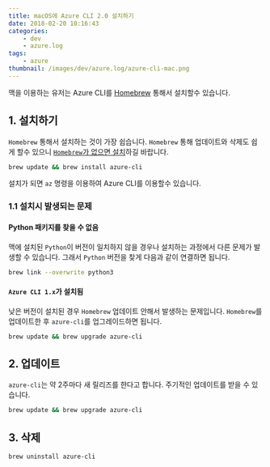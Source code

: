 ```yaml
---
title: macOS에 Azure CLI 2.0 설치하기
date: 2018-02-20 10:16:43
categories:
    - dev
    - azure.log
tags:
    - azure
thumbnail: /images/dev/azure.log/azure-cli-mac.png
---
```


맥을 이용하는 유저는 Azure CLI를 [Homebrew](https://brew.sh/) 통해서 설치할수 있습니다.

## 1. 설치하기
`Homebrew` 통해서 설치하는 것이 가장 쉽습니다. `Homebrew` 통해 업데이트와 삭제도 쉽게 할수 있으니 [`Homebrew`가 없으면 설치](https://docs.brew.sh/Installation.html)하길 바랍니다.

```bash
brew update && brew install azure-cli
```

설치가 되면 `az` 명령을 이용하여 Azure CLI를 이용할수 있습니다.

### 1.1 설치시 발생되는 문제

#### Python 패키지를 찾을 수 없음
맥에 설치된 `Python`이 버전이 일치하지 않을 경우나 설치하는 과정에서 다른 문제가 발생할 수 있습니다. 
그래서 `Python` 버전을 찾게 다음과 같이 연결하면 됩니다.
```bash
brew link --overwrite python3
```
#### `Azure CLI 1.x`가 설치됨
낮은 버전이 설치된 경우 `Homebrew` 업데이트 안해서 발생하는 문제입니다. `Homebrew`를 업데이트한 후 `azure-cli`를 업그레이드하면 됩니다.
```bash
brew update && brew upgrade azure-cli
```

## 2. 업데이트
`azure-cli`는 약 2주마다 새 릴리즈를 한다고 합니다. 주기적인 업데이트를 받을 수 있습니다.
```bash
brew update && brew upgrade azure-cli
```

## 3. 삭제
```bash
brew uninstall azure-cli
```
